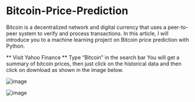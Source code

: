 # Bitcoin-Price-Prediction
Bitcoin is a decentralized network and digital currency that uses a peer-to-peer system to verify and process transactions. In this article, I will introduce you to a machine learning project on Bitcoin price prediction with Python.

** Visit Yahoo Finance **
Type “Bitcoin” in the search bar
You will get a summary of bitcoin prices, then just click on the historical data and then click on download as shown in the image below.

![image](https://user-images.githubusercontent.com/79342072/149873117-518d8934-519f-4a94-8ed6-f36bfccb0e00.png)

![image](https://user-images.githubusercontent.com/79342072/149873361-aa75340a-b466-467b-9593-ebccdce3a729.png)
